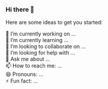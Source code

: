 ### Hi there 👋




Here are some ideas to get you started:

 🔭 I’m currently working on ... <br>
 🌱 I’m currently learning ... <br>
 👯 I’m looking to collaborate on ... <br>
 🤔 I’m looking for help with ... <br>
 💬 Ask me about ... <br>
 📫 How to reach me: ... <br>
 😄 Pronouns: ... <br>
 ⚡ Fun fact: ... <br>

